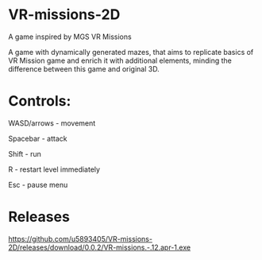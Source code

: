 # VR-missions-2D
A game inspired by MGS VR Missions

A game with dynamically generated mazes, that aims to replicate basics of VR Mission game and enrich it with additional elements, minding the difference between this game and original 3D.

# Controls:

WASD/arrows - movement

Spacebar - attack

Shift - run

R - restart level immediately

Esc - pause menu

# Releases

https://github.com/u5893405/VR-missions-2D/releases/download/0.0.2/VR-missions.-.12.apr-1.exe
